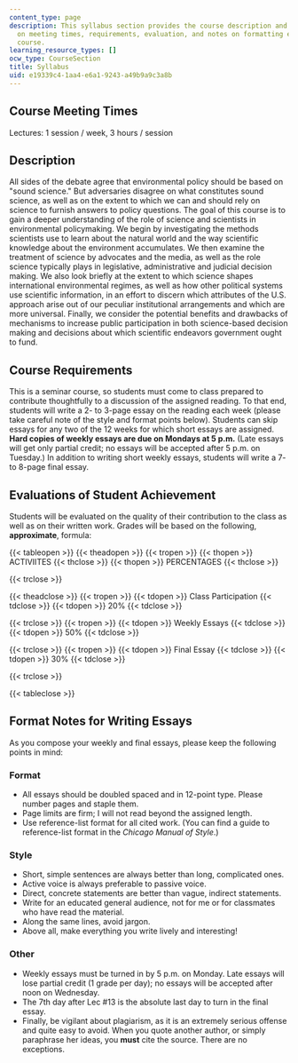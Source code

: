 ```yaml
---
content_type: page
description: This syllabus section provides the course description and information
  on meeting times, requirements, evaluation, and notes on formatting essays for the
  course.
learning_resource_types: []
ocw_type: CourseSection
title: Syllabus
uid: e19339c4-1aa4-e6a1-9243-a49b9a9c3a8b
---
```


Course Meeting Times
--------------------

Lectures: 1 session / week, 3 hours / session

Description
-----------

All sides of the debate agree that environmental policy should be based on "sound science." But adversaries disagree on what constitutes sound science, as well as on the extent to which we can and should rely on science to furnish answers to policy questions. The goal of this course is to gain a deeper understanding of the role of science and scientists in environmental policymaking. We begin by investigating the methods scientists use to learn about the natural world and the way scientific knowledge about the environment accumulates. We then examine the treatment of science by advocates and the media, as well as the role science typically plays in legislative, administrative and judicial decision making. We also look briefly at the extent to which science shapes international environmental regimes, as well as how other political systems use scientific information, in an effort to discern which attributes of the U.S. approach arise out of our peculiar institutional arrangements and which are more universal. Finally, we consider the potential benefits and drawbacks of mechanisms to increase public participation in both science-based decision making and decisions about which scientific endeavors government ought to fund.

Course Requirements
-------------------

This is a seminar course, so students must come to class prepared to contribute thoughtfully to a discussion of the assigned reading. To that end, students will write a 2- to 3-page essay on the reading each week (please take careful note of the style and format points below). Students can skip essays for any two of the 12 weeks for which short essays are assigned. **Hard copies of weekly essays are due on Mondays at 5 p.m.** (Late essays will get only partial credit; no essays will be accepted after 5 p.m. on Tuesday.) In addition to writing short weekly essays, students will write a 7- to 8-page final essay.

Evaluations of Student Achievement
----------------------------------

Students will be evaluated on the quality of their contribution to the class as well as on their written work. Grades will be based on the following, **approximate**, formula:

{{< tableopen >}}
{{< theadopen >}}
{{< tropen >}}
{{< thopen >}}
ACTIVIITES
{{< thclose >}}
{{< thopen >}}
PERCENTAGES
{{< thclose >}}

{{< trclose >}}

{{< theadclose >}}
{{< tropen >}}
{{< tdopen >}}
Class Participation
{{< tdclose >}}
{{< tdopen >}}
20%
{{< tdclose >}}

{{< trclose >}}
{{< tropen >}}
{{< tdopen >}}
Weekly Essays
{{< tdclose >}}
{{< tdopen >}}
50%
{{< tdclose >}}

{{< trclose >}}
{{< tropen >}}
{{< tdopen >}}
Final Essay
{{< tdclose >}}
{{< tdopen >}}
30%
{{< tdclose >}}

{{< trclose >}}

{{< tableclose >}}

Format Notes for Writing Essays
-------------------------------

As you compose your weekly and final essays, please keep the following points in mind:

### Format

*   All essays should be doubled spaced and in 12-point type. Please number pages and staple them.
*   Page limits are firm; I will not read beyond the assigned length.
*   Use reference-list format for all cited work. (You can find a guide to reference-list format in the _Chicago Manual of Style_.)

### Style

*   Short, simple sentences are always better than long, complicated ones.
*   Active voice is always preferable to passive voice.
*   Direct, concrete statements are better than vague, indirect statements.
*   Write for an educated general audience, not for me or for classmates who have read the material.
*   Along the same lines, avoid jargon.
*   Above all, make everything you write lively and interesting!

### Other

*   Weekly essays must be turned in by 5 p.m. on Monday. Late essays will lose partial credit (1 grade per day); no essays will be accepted after noon on Wednesday.
*   The 7th day after Lec #13 is the absolute last day to turn in the final essay.
*   Finally, be vigilant about plagiarism, as it is an extremely serious offense and quite easy to avoid. When you quote another author, or simply paraphrase her ideas, you **must** cite the source. There are no exceptions.